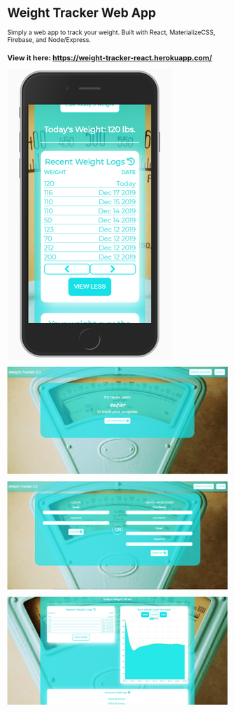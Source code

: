 # Weight Tracker Web App

Simply a web app to track your weight. Built with React, MaterializeCSS, Firebase, and Node/Express. 

### View it here: https://weight-tracker-react.herokuapp.com/

![mobile](mobile.PNG)

![homepage](homescreen.PNG)

![userlogin](userlogin.PNG)

![userinterface](userinterface.PNG)
